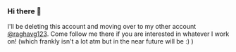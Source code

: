 ### Hi there 👋

<!--
**kilacoda/kilacoda** is a ✨ _special_ ✨ repository because its `README.md` (this file) appears on your GitHub profile.

Here are some ideas to get you started:

- 🔭 I’m currently working on ...
- 🌱 I’m currently learning ...
- 👯 I’m looking to collaborate on ...
- 🤔 I’m looking for help with ...
- 💬 Ask me about ...
- 📫 How to reach me: ...
- 😄 Pronouns: ...
- ⚡ Fun fact: ...
-->
I'll be deleting this account and moving over to my other account [@raghavg123](https://github.com/raghavg123). Come follow me there if you are interested in whatever I work on! (which frankly isn't a lot atm but in the near future will be :) )
